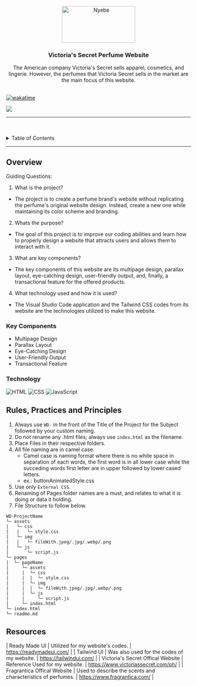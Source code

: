 <a name="readme-top">

<br/>

<br />
<div align="center">
  <a href="https://github.com/zyx-0314/">
    <img src="./assets/img/victoria’s-secret-logo.JPG" alt="Nyebe" width="200" height="100">
  </a>
  <h3 align="center">Victoria's Secret Perfume Website</h3>
</div>
<div align="center">
 The American company Victoria's Secret sells apparel, cosmetics, and lingerie. However, the perfumes that Victoria Secret sells in the market are the main focus of this website.
</div>

<br />

[![wakatime](https://wakatime.com/badge/user/f4015d32-321d-4ff7-b5bf-0b7d7d92cca2/project/62b0e2cb-d186-4f17-bb62-c6b53e4a251d.svg)](https://wakatime.com/badge/user/f4015d32-321d-4ff7-b5bf-0b7d7d92cca2/project/62b0e2cb-d186-4f17-bb62-c6b53e4a251d)

![](https://visit-counter.vercel.app/counter.png?page=jomaridlr/WD-Seatwork-Perfume)

---

<br />
<br />

<details>
  <summary>Table of Contents</summary>
  <ol>
    <li>
      <a href="#overview">Overview</a>
      <ol>
        <li>
          <a href="#key-components">Key Components</a>
        </li>
        <li>
          <a href="#technology">Technology</a>
        </li>
      </ol>
    </li>
    <li>
      <a href="#rule,-practices-and-principles">Rules, Practices and Principles</a>
    </li>
    <li>
      <a href="#resources">Resources</a>
    </li>
  </ol>
</details>

---

## Overview

Guiding Questions:
1. What is the project?
- The project is to create a perfume brand's website without replicating the perfume's original website design. Instead, create a new one while maintaining its color scheme and branding.

2. Whats the purpose?
- The goal of this project is to improve our coding abilities and learn how to properly design a website that attracts users and allows them to interact with it.

3. What are key components?
- The key components of this website are its multipage design, parallax layout, eye-catching design, user-friendly output, and, finally, a transactional feature for the offered products.

4. What technology used and how it is used?
- The Visual Studio Code application and the Tailwind CSS codes from its website are the technologies utilized to make this website.

### Key Components

- Multipage Design
- Parallax Layout
- Eye-Catching Design
- User-Friendly Output
- Transactional Feature

### Technology

![HTML](https://img.shields.io/badge/HTML-E34F26?style=for-the-badge&logo=html5&logoColor=white)
![CSS](https://img.shields.io/badge/CSS-1572B6?style=for-the-badge&logo=css3&logoColor=white)
![JavaScript](https://img.shields.io/badge/JavaScript-F7DF1E?style=for-the-badge&logo=javascript&logoColor=white)

## Rules, Practices and Principles
1. Always use `WD-` in the front of the Title of the Project for the Subject followed by your custom naming.
2. Do not rename any .html files; always use `index.html` as the filename.
3. Place Files in their respective folders.
4. All file naming are in camel case.
   - Camel case is naming format where there is no white space in separation of each words, the first word is in all lower case while the succeding words first letter are in upper followed by lower cased letters.
   - ex.: buttonAnimatedStyle.css
5. Use only `External CSS`.
6. Renaming of Pages folder names are a must, and relates to what it is doing or data it holding.
7. File Structure to follow below.

```
WD-ProjectName
└─ assets
|   └─ css
|   |   └─ style.css
|   └─ img
|   |   └─ fileWith.jpeg/.jpg/.webp/.png
|   └─ js
|       └─ script.js
└─ pages
|  └─ pageName
|     └─ assets
|     |  └─ css
|     |  |  └─ style.css
|     |  └─ img
|     |  |  └─ fileWith.jpeg/.jpg/.webp/.png
|     |  └─ js
|     |     └─ script.js
|     └─ index.html
└─ index.html
└─ readme.md
```

## Resources

| Ready Made UI | Utilized for my website's codes. | https://readymadeui.com/ |
| Tailwind UI | Was also used for the codes of my website. | https://tailwindui.com/ |
| Victoria's Secret Offical Website | Reference Used for my website. | https://www.victoriassecret.com/ph/ |
| Fragrantica Offical Website | Used to describe the scents and characteristics of perfumes. | https://www.fragrantica.com/ |
